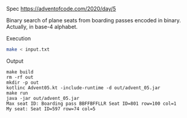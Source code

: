 Spec https://adventofcode.com/2020/day/5

Binary search of plane seats from boarding passes encoded in binary. Actually, in base-4 alphabet.

Execution

```bash
make < input.txt
```

Output

```
make build
rm -rf out
mkdir -p out
kotlinc Advent05.kt -include-runtime -d out/advent_05.jar
make run
java -jar out/advent_05.jar
Max seat ID: Boarding pass BBFFBFFLLR Seat ID=801 row=100 col=1
My seat: Seat ID=597 row=74 col=5
```

